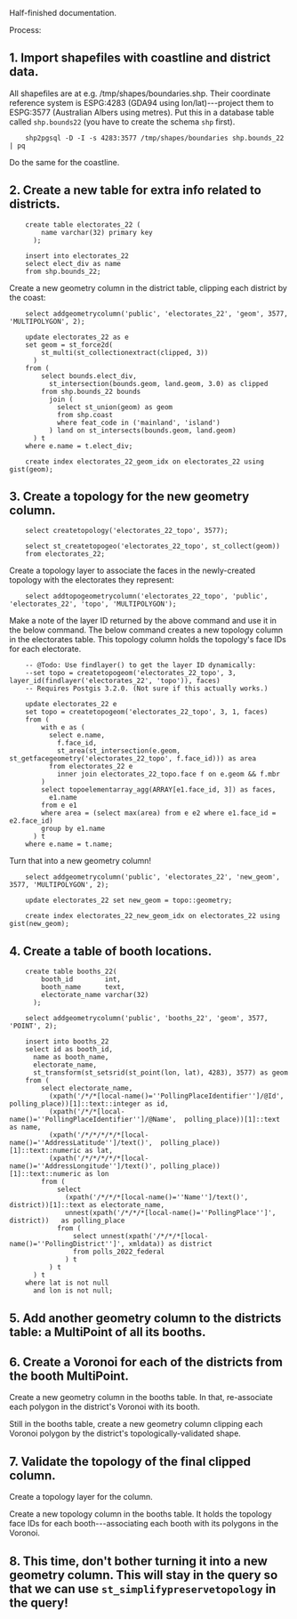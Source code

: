 Half-finished documentation.

Process:

## 1. Import shapefiles with coastline and district data.

All shapefiles are at e.g. /tmp/shapes/boundaries.shp.
Their coordinate reference system is ESPG:4283 (GDA94 using lon/lat)---project them to ESPG:3577 (Australian Albers using metres).
Put this in a database table called `shp.bounds22` (you have to create the schema `shp` first).
```
    shp2pgsql -D -I -s 4283:3577 /tmp/shapes/boundaries shp.bounds_22 | pq
```
Do the same for the coastline.

## 2. Create a new table for extra info related to districts.

```
    create table electorates_22 (
        name varchar(32) primary key
      );

    insert into electorates_22
    select elect_div as name
    from shp.bounds_22;
```

Create a new geometry column in the district table, clipping each district by the coast:

```
    select addgeometrycolumn('public', 'electorates_22', 'geom', 3577, 'MULTIPOLYGON', 2);

    update electorates_22 as e
    set geom = st_force2d(
        st_multi(st_collectionextract(clipped, 3))
      )
    from (
        select bounds.elect_div,
          st_intersection(bounds.geom, land.geom, 3.0) as clipped
        from shp.bounds_22 bounds
          join (
            select st_union(geom) as geom
            from shp.coast
            where feat_code in ('mainland', 'island')
          ) land on st_intersects(bounds.geom, land.geom)
      ) t
    where e.name = t.elect_div;

    create index electorates_22_geom_idx on electorates_22 using gist(geom);
```

## 3. Create a topology for the new geometry column.

```
    select createtopology('electorates_22_topo', 3577);

    select st_createtopogeo('electorates_22_topo', st_collect(geom))
    from electorates_22;
```

Create a topology layer to associate the faces in the newly-created topology with the electorates they represent:

```
    select addtopogeometrycolumn('electorates_22_topo', 'public', 'electorates_22', 'topo', 'MULTIPOLYGON');
```

Make a note of the layer ID returned by the above command and use it in the below command.
The below command creates a new topology column in the electorates table.
This topology column holds the topology's face IDs for each electorate.

```
    -- @Todo: Use findlayer() to get the layer ID dynamically:
    --set topo = createtopogeom('electorates_22_topo', 3, layer_id(findlayer('electorates_22', 'topo')), faces)
    -- Requires Postgis 3.2.0. (Not sure if this actually works.)

    update electorates_22 e
    set topo = createtopogeom('electorates_22_topo', 3, 1, faces)
    from (
        with e as (
          select e.name,
            f.face_id,
            st_area(st_intersection(e.geom, st_getfacegeometry('electorates_22_topo', f.face_id))) as area
          from electorates_22 e
            inner join electorates_22_topo.face f on e.geom && f.mbr
        )
        select topoelementarray_agg(ARRAY[e1.face_id, 3]) as faces,
          e1.name
        from e e1
        where area = (select max(area) from e e2 where e1.face_id = e2.face_id)
        group by e1.name
      ) t
    where e.name = t.name;
```

Turn that into a new geometry column!

```
    select addgeometrycolumn('public', 'electorates_22', 'new_geom', 3577, 'MULTIPOLYGON', 2);

    update electorates_22 set new_geom = topo::geometry;

    create index electorates_22_new_geom_idx on electorates_22 using gist(new_geom);
```

## 4. Create a table of booth locations.

```
    create table booths_22(
        booth_id        int,
        booth_name      text,
        electorate_name varchar(32)
      );

    select addgeometrycolumn('public', 'booths_22', 'geom', 3577, 'POINT', 2);

    insert into booths_22
    select id as booth_id,
      name as booth_name,
      electorate_name,
      st_transform(st_setsrid(st_point(lon, lat), 4283), 3577) as geom
    from (
        select electorate_name,
          (xpath('/*/*[local-name()=''PollingPlaceIdentifier'']/@Id',    polling_place))[1]::text::integer as id,
          (xpath('/*/*[local-name()=''PollingPlaceIdentifier'']/@Name',  polling_place))[1]::text          as name,
          (xpath('/*/*/*/*/*[local-name()=''AddressLatitude'']/text()',  polling_place))[1]::text::numeric as lat,
          (xpath('/*/*/*/*/*[local-name()=''AddressLongitude'']/text()', polling_place))[1]::text::numeric as lon
        from (
            select
              (xpath('/*/*/*[local-name()=''Name'']/text()', district))[1]::text as electorate_name,
              unnest(xpath('/*/*/*[local-name()=''PollingPlace'']', district))   as polling_place
            from (
                select unnest(xpath('/*/*/*[local-name()=''PollingDistrict'']', xmldata)) as district
                from polls_2022_federal
              ) t
          ) t
      ) t
    where lat is not null
      and lon is not null;
```

## 5. Add another geometry column to the districts table: a MultiPoint of all its booths.

## 6. Create a Voronoi for each of the districts from the booth MultiPoint.

Create a new geometry column in the booths table. In that, re-associate each polygon in the district's Voronoi with its booth.

Still in the booths table, create a new geometry column clipping each Voronoi polygon by the district's topologically-validated shape.

## 7. Validate the topology of the final clipped column.

Create a topology layer for the column.

Create a new topology column in the booths table. It holds the topology face IDs for each booth---associating each booth with its polygons in the Voronoi.

## 8. This time, don't bother turning it into a new geometry column. This will stay in the query so that we can use `st_simplifypreservetopology` in the query!
